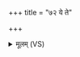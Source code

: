 +++
title = "७२ ये ते"

+++
<details><summary>मूलम् (VS)</summary>

ये ते॒ पूर्वे॒परा॑गता॒ अप॑रे पि॒तर॑श्च॒ ये। तेभ्यो॑ घृ॒तस्य॑ कु॒ल्यै᳡तु श॒तधा॑राव्युन्द॒ती ॥
</details>